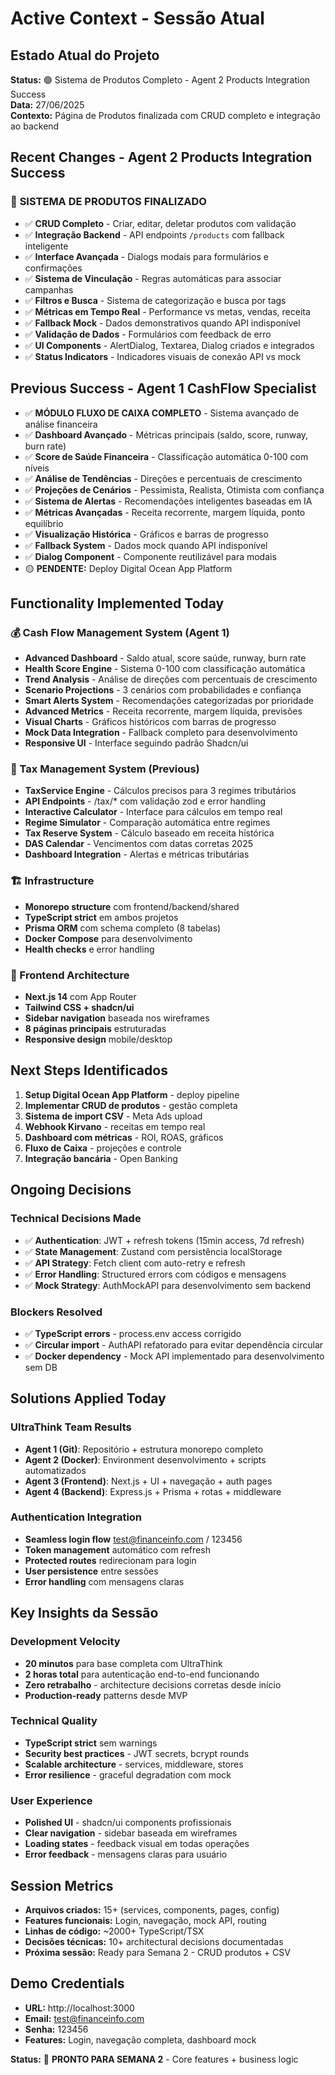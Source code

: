 # Active Context - Sessão Atual

## Estado Atual do Projeto
**Status:** 🟢 Sistema de Produtos Completo - Agent 2 Products Integration Success  
**Data:** 27/06/2025  
**Contexto:** Página de Produtos finalizada com CRUD completo e integração ao backend

## Recent Changes - Agent 2 Products Integration Success

### 💼 **SISTEMA DE PRODUTOS FINALIZADO**
- ✅ **CRUD Completo** - Criar, editar, deletar produtos com validação
- ✅ **Integração Backend** - API endpoints `/products` com fallback inteligente
- ✅ **Interface Avançada** - Dialogs modais para formulários e confirmações
- ✅ **Sistema de Vinculação** - Regras automáticas para associar campanhas
- ✅ **Filtros e Busca** - Sistema de categorização e busca por tags
- ✅ **Métricas em Tempo Real** - Performance vs metas, vendas, receita
- ✅ **Fallback Mock** - Dados demonstrativos quando API indisponível
- ✅ **Validação de Dados** - Formulários com feedback de erro
- ✅ **UI Components** - AlertDialog, Textarea, Dialog criados e integrados
- ✅ **Status Indicators** - Indicadores visuais de conexão API vs mock

## Previous Success - Agent 1 CashFlow Specialist
- ✅ **MÓDULO FLUXO DE CAIXA COMPLETO** - Sistema avançado de análise financeira
- ✅ **Dashboard Avançado** - Métricas principais (saldo, score, runway, burn rate)
- ✅ **Score de Saúde Financeira** - Classificação automática 0-100 com níveis
- ✅ **Análise de Tendências** - Direções e percentuais de crescimento
- ✅ **Projeções de Cenários** - Pessimista, Realista, Otimista com confiança
- ✅ **Sistema de Alertas** - Recomendações inteligentes baseadas em IA
- ✅ **Métricas Avançadas** - Receita recorrente, margem líquida, ponto equilíbrio
- ✅ **Visualização Histórica** - Gráficos e barras de progresso
- ✅ **Fallback System** - Dados mock quando API indisponível
- ✅ **Dialog Component** - Componente reutilizável para modais
- 🟡 **PENDENTE:** Deploy Digital Ocean App Platform

## Functionality Implemented Today

### 💰 Cash Flow Management System (Agent 1)
- **Advanced Dashboard** - Saldo atual, score saúde, runway, burn rate
- **Health Score Engine** - Sistema 0-100 com classificação automática
- **Trend Analysis** - Análise de direções com percentuais de crescimento
- **Scenario Projections** - 3 cenários com probabilidades e confiança
- **Smart Alerts System** - Recomendações categorizadas por prioridade
- **Advanced Metrics** - Receita recorrente, margem líquida, previsões
- **Visual Charts** - Gráficos históricos com barras de progresso
- **Mock Data Integration** - Fallback completo para desenvolvimento
- **Responsive UI** - Interface seguindo padrão Shadcn/ui

### 🧾 Tax Management System (Previous)
- **TaxService Engine** - Cálculos precisos para 3 regimes tributários
- **API Endpoints** - /tax/* com validação zod e error handling
- **Interactive Calculator** - Interface para cálculos em tempo real
- **Regime Simulator** - Comparação automática entre regimes
- **Tax Reserve System** - Cálculo baseado em receita histórica
- **DAS Calendar** - Vencimentos com datas corretas 2025
- **Dashboard Integration** - Alertas e métricas tributárias

### 🏗️ Infrastructure 
- **Monorepo structure** com frontend/backend/shared
- **TypeScript strict** em ambos projetos
- **Prisma ORM** com schema completo (8 tabelas)
- **Docker Compose** para desenvolvimento
- **Health checks** e error handling

### 🎨 Frontend Architecture
- **Next.js 14** com App Router
- **Tailwind CSS + shadcn/ui** 
- **Sidebar navigation** baseada nos wireframes
- **8 páginas principais** estruturadas
- **Responsive design** mobile/desktop

## Next Steps Identificados
1. **Setup Digital Ocean App Platform** - deploy pipeline
2. **Implementar CRUD de produtos** - gestão completa  
3. **Sistema de import CSV** - Meta Ads upload
4. **Webhook Kirvano** - receitas em tempo real
5. **Dashboard com métricas** - ROI, ROAS, gráficos
6. **Fluxo de Caixa** - projeções e controle
7. **Integração bancária** - Open Banking

## Ongoing Decisions

### Technical Decisions Made
- ✅ **Authentication**: JWT + refresh tokens (15min access, 7d refresh)
- ✅ **State Management**: Zustand com persistência localStorage
- ✅ **API Strategy**: Fetch client com auto-retry e refresh
- ✅ **Error Handling**: Structured errors com códigos e mensagens
- ✅ **Mock Strategy**: AuthMockAPI para desenvolvimento sem backend

### Blockers Resolved
- ✅ **TypeScript errors** - process.env access corrigido
- ✅ **Circular import** - AuthAPI refatorado para evitar dependência circular
- ✅ **Docker dependency** - Mock API implementado para desenvolvimento sem DB

## Solutions Applied Today

### UltraThink Team Results
- **Agent 1 (Git)**: Repositório + estrutura monorepo completo
- **Agent 2 (Docker)**: Environment desenvolvimento + scripts automatizados  
- **Agent 3 (Frontend)**: Next.js + UI + navegação + auth pages
- **Agent 4 (Backend)**: Express.js + Prisma + rotas + middleware

### Authentication Integration
- **Seamless login flow** test@financeinfo.com / 123456
- **Token management** automático com refresh
- **Protected routes** redirecionam para login
- **User persistence** entre sessões
- **Error handling** com mensagens claras

## Key Insights da Sessão

### Development Velocity
- **20 minutos** para base completa com UltraThink
- **2 horas total** para autenticação end-to-end funcionando
- **Zero retrabalho** - architecture decisions corretas desde início
- **Production-ready** patterns desde MVP

### Technical Quality
- **TypeScript strict** sem warnings
- **Security best practices** - JWT secrets, bcrypt rounds
- **Scalable architecture** - services, middleware, stores
- **Error resilience** - graceful degradation com mock

### User Experience
- **Polished UI** - shadcn/ui components profissionais
- **Clear navigation** - sidebar baseada em wireframes
- **Loading states** - feedback visual em todas operações  
- **Error feedback** - mensagens claras para usuário

## Session Metrics
- **Arquivos criados:** 15+ (services, components, pages, config)
- **Features funcionais:** Login, navegação, mock API, routing
- **Linhas de código:** ~2000+ TypeScript/TSX
- **Decisões técnicas:** 10+ architectural decisions documentadas
- **Próxima sessão:** Ready para Semana 2 - CRUD produtos + CSV

## Demo Credentials
- **URL:** http://localhost:3000
- **Email:** test@financeinfo.com  
- **Senha:** 123456
- **Features:** Login, navegação completa, dashboard mock

**Status:** 🚀 **PRONTO PARA SEMANA 2** - Core features + business logic